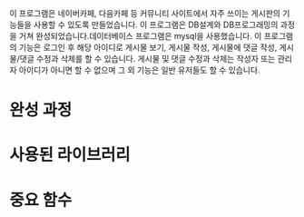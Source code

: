 이 프로그램은 네이버카페, 다음카페 등 커뮤니티 사이트에서 자주 쓰이는 게시판의 기능들을 사용할 수 있도록 만들었습니다. 이 프로그램은 DB설계와 DB프로그래밍의 과정을 거쳐 완성되었습니다.데이터베이스 프로그램은 mysql을 사용했습니다. 이 프로그램의 기능은 로그인 후 해당 아이디로 게시물 보기, 게시물 작성, 게시물에 댓글 작성, 게시물/댓글 수정과 삭제를 할 수 있습니다. 게시물 및 댓글 수정과 삭제는 작성자 또는 관리자 아이디가 아니면 할 수 없으며 그 외 기능은 일반 유저들도 할 수 있습니다.
# 완성 과정
# 사용된 라이브러리
# 중요 함수
